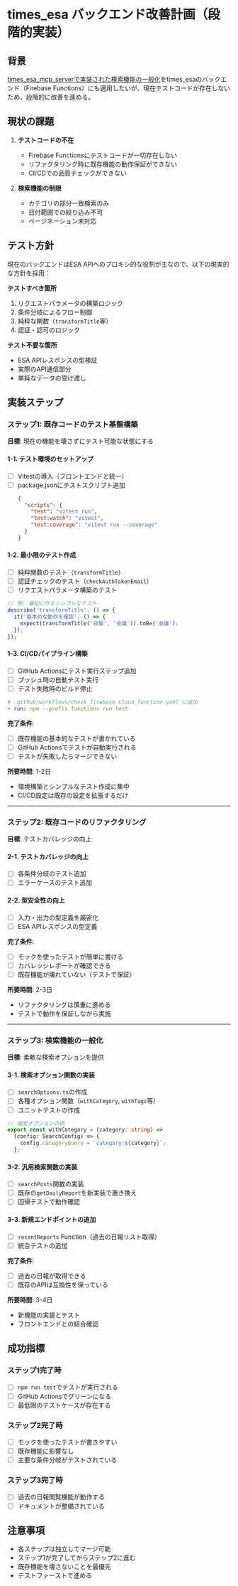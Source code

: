 # times_esa バックエンド改善計画（段階的実装）

## 背景

[times_esa_mcp_serverで実装された検索機能の一般化](https://github.com/syou6162/times_esa_mcp_server/pull/26)をtimes_esaのバックエンド（Firebase Functions）にも適用したいが、現在テストコードが存在しないため、段階的に改善を進める。

## 現状の課題

1. **テストコードの不在**
   - Firebase Functionsにテストコードが一切存在しない
   - リファクタリング時に既存機能の動作保証ができない
   - CI/CDでの品質チェックができない

2. **検索機能の制限**
   - カテゴリの部分一致検索のみ
   - 日付範囲での絞り込み不可
   - ページネーション未対応

## テスト方針

現在のバックエンドはESA APIへのプロキシ的な役割が主なので、以下の現実的な方針を採用：

**テストすべき箇所**
1. リクエストパラメータの構築ロジック
2. 条件分岐によるフロー制御
3. 純粋な関数（`transformTitle`等）
4. 認証・認可のロジック

**テスト不要な箇所**
- ESA APIレスポンスの型検証
- 実際のAPI通信部分
- 単純なデータの受け渡し

## 実装ステップ

### ステップ1: 既存コードのテスト基盤構築

**目標**: 現在の機能を壊さずにテスト可能な状態にする

#### 1-1. テスト環境のセットアップ
- [ ] Vitestの導入（フロントエンドと統一）
- [ ] package.jsonにテストスクリプト追加
  ```json
  {
    "scripts": {
      "test": "vitest run",
      "test:watch": "vitest",
      "test:coverage": "vitest run --coverage"
    }
  }
  ```

#### 1-2. 最小限のテスト作成
- [ ] 純粋関数のテスト（`transformTitle`）
- [ ] 認証チェックのテスト（`checkAuthTokenEmail`）
- [ ] リクエストパラメータ構築のテスト

```typescript
// 例: 最初に作るシンプルなテスト
describe('transformTitle', () => {
  it('基本的な動作を確認', () => {
    expect(transformTitle('日報', '会議')).toBe('会議');
  });
});
```

#### 1-3. CI/CDパイプライン構築
- [ ] GitHub Actionsにテスト実行ステップ追加
- [ ] プッシュ時の自動テスト実行
- [ ] テスト失敗時のビルド停止

```yaml
# .github/workflows/check_firebase_cloud_function.yaml に追加
- run: npm --prefix functions run test
```

**完了条件**:
- [ ] 既存機能の基本的なテストが書かれている
- [ ] GitHub Actionsでテストが自動実行される
- [ ] テストが失敗したらマージできない

**所要時間**: 1-2日
- 環境構築とシンプルなテスト作成に集中
- CI/CD設定は既存の設定を拡張するだけ

---

### ステップ2: 既存コードのリファクタリング

**目標**: テストカバレッジの向上

#### 2-1. テストカバレッジの向上
- [ ] 各条件分岐のテスト追加
- [ ] エラーケースのテスト追加

#### 2-2. 型安全性の向上
- [ ] 入力・出力の型定義を厳密化
- [ ] ESA APIレスポンスの型定義

**完了条件**:
- [ ] モックを使ったテストが簡単に書ける
- [ ] カバレッジレポートが確認できる
- [ ] 既存機能が壊れていない（テストで保証）

**所要時間**: 2-3日
- リファクタリングは慎重に進める
- テストで動作を保証しながら実施

---

### ステップ3: 検索機能の一般化

**目標**: 柔軟な検索オプションを提供

#### 3-1. 検索オプション関数の実装
- [ ] `searchOptions.ts`の作成
- [ ] 各種オプション関数（`withCategory`, `withTags`等）
- [ ] ユニットテストの作成

```typescript
// 検索オプションの例
export const withCategory = (category: string) =>
  (config: SearchConfig) => {
    config.categoryQuery = `category:${category}`;
  };
```

#### 3-2. 汎用検索関数の実装
- [ ] `searchPosts`関数の実装
- [ ] 既存の`getDailyReport`を新実装で置き換え
- [ ] 回帰テストで動作確認

#### 3-3. 新規エンドポイントの追加
- [ ] `recentReports` Function（過去の日報リスト取得）
- [ ] 統合テストの追加

**完了条件**:
- [ ] 過去の日報が取得できる
- [ ] 既存のAPIは互換性を保っている

**所要時間**: 3-4日
- 新機能の実装とテスト
- フロントエンドとの結合確認

## 成功指標

### ステップ1完了時
- [ ] `npm run test`でテストが実行される
- [ ] GitHub Actionsでグリーンになる
- [ ] 最低限のテストケースが存在する

### ステップ2完了時
- [ ] モックを使ったテストが書きやすい
- [ ] 既存機能に影響なし
- [ ] 主要な条件分岐がテストされている

### ステップ3完了時
- [ ] 過去の日報閲覧機能が動作する
- [ ] ドキュメントが整備されている

## 注意事項

- 各ステップは独立してマージ可能
- ステップ1が完了してからステップ2に進む
- 既存機能を壊さないことを最優先
- テストファーストで進める

